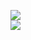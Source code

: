 [![](https://img.shields.io/badge/Made%20With-Github%20Spray-lightgrey.svg?style=for-the-badge&logo=github)](https://github.com/Annihil/github-spray#22301)  
[![](https://i.imgur.com/2DrTn0Z.gif)](https://github.com/Annihil/github-spray)